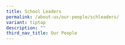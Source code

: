 ```yaml
---
title: School Leaders
permalink: /about-us/our-people/schleaders/
variant: tiptap
description: ""
third_nav_title: Our People
---
```

